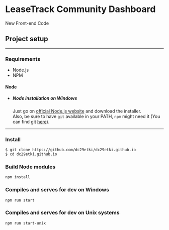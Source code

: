 # LeaseTrack Community Dashboard
New Front-end Code

## Project setup
---
### Requirements
- Node.js
- NPM

#### Node
- ##### Node installation on Windows

  Just go on [official Node.js website](https://nodejs.org/) and download the installer.  
  Also, be sure to have `git` available in your PATH, `npm` might need it (You can find git [here](https://git-scm.com/)).

---
### Install

```
$ git clone https://github.com/dc29etki/dc29etki.github.io
$ cd dc29etki.github.io
```

### Build Node modules
```
npm install
```

### Compiles and serves for dev on Windows
```
npm run start
```

### Compiles and serves for dev on Unix systems
```
npm run start-unix
```
